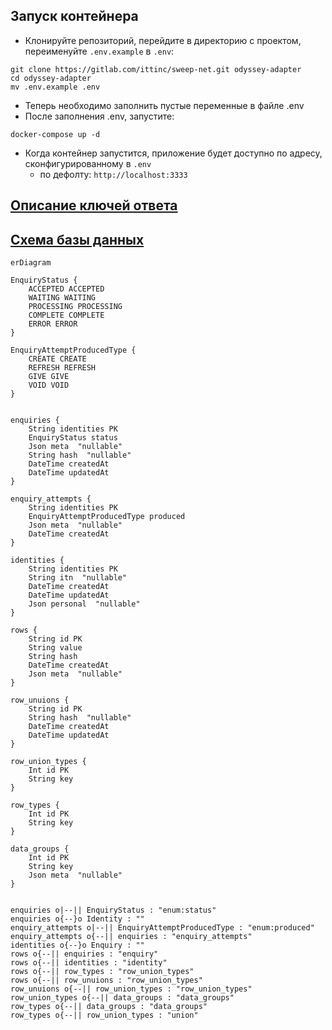 ## Запуск контейнера
- Клонируйте репозиторий, перейдите в директорию с проектом, переименуйте `.env.example` в `.env`:
```
git clone https://gitlab.com/ittinc/sweep-net.git odyssey-adapter
cd odyssey-adapter
mv .env.example .env
```
- Теперь необходимо заполнить пустые переменные в файле .env
- После заполнения .env, запустите:
```
docker-compose up -d
```
- Когда контейнер запустится, приложение будет доступно по адресу, сконфигурированному в `.env` 
  - по дефолту: `http://localhost:3333`

## [Описание ключей ответа](./dataset.md)

## [Схема базы данных](./schema.png)
```mermaid
erDiagram

EnquiryStatus {
    ACCEPTED ACCEPTED
    WAITING WAITING
    PROCESSING PROCESSING
    COMPLETE COMPLETE
    ERROR ERROR
}

EnquiryAttemptProducedType {
    CREATE CREATE
    REFRESH REFRESH
    GIVE GIVE
    VOID VOID
}


enquiries {
    String identities PK 
    EnquiryStatus status  
    Json meta  "nullable"
    String hash  "nullable"
    DateTime createdAt  
    DateTime updatedAt  
}

enquiry_attempts {
    String identities PK 
    EnquiryAttemptProducedType produced  
    Json meta  "nullable"
    DateTime createdAt  
}

identities {
    String identities PK 
    String itn  "nullable"
    DateTime createdAt  
    DateTime updatedAt  
    Json personal  "nullable"
}

rows {
    String id PK 
    String value  
    String hash  
    DateTime createdAt  
    Json meta  "nullable"
}

row_unuions {
    String id PK 
    String hash  "nullable"
    DateTime createdAt  
    DateTime updatedAt  
}

row_union_types {
    Int id PK 
    String key  
}

row_types {
    Int id PK 
    String key  
}

data_groups {
    Int id PK 
    String key  
    Json meta  "nullable"
}


enquiries o|--|| EnquiryStatus : "enum:status"
enquiries o{--}o Identity : ""
enquiry_attempts o|--|| EnquiryAttemptProducedType : "enum:produced"
enquiry_attempts o{--|| enquiries : "enquiry_attempts"
identities o{--}o Enquiry : ""
rows o{--|| enquiries : "enquiry"
rows o{--|| identities : "identity"
rows o{--|| row_types : "row_union_types"
rows o{--|| row_unuions : "row_union_types"
row_unuions o{--|| row_union_types : "row_union_types"
row_union_types o{--|| data_groups : "data_groups"
row_types o{--|| data_groups : "data_groups"
row_types o{--|| row_union_types : "union"
```